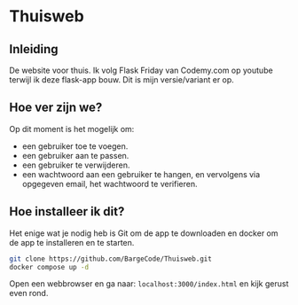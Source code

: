 # Thuisweb

## Inleiding
De website voor thuis. Ik volg Flask Friday van Codemy.com op youtube terwijl ik deze flask-app bouw. Dit is mijn versie/variant er op.

## Hoe ver zijn we?
Op dit moment is het mogelijk om:
- een gebruiker toe te voegen.
- een gebruiker aan te passen.
- een gebruiker te verwijderen.
- een wachtwoord aan een gebruiker te hangen, en vervolgens via opgegeven email, het wachtwoord te verifieren. 

## Hoe installeer ik dit?
Het enige wat je nodig heb is Git om de app te downloaden en docker om de app te installeren en te starten.

```bash
git clone https://github.com/BargeCode/Thuisweb.git
docker compose up -d
```
Open een webbrowser en ga naar:
`localhost:3000/index.html` en kijk gerust even rond.
